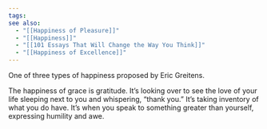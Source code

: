 ```yaml
---
tags: 
see also:
  - "[[Happiness of Pleasure]]"
  - "[[Happiness]]"
  - "[[101 Essays That Will Change the Way You Think]]"
  - "[[Happiness of Excellence]]"
---
```

One of three types of happiness proposed by Eric Greitens.

The happiness of grace is gratitude. It’s looking over to see the love of your life sleeping next to you and whispering, “thank you.” It’s taking inventory of what you do have. It’s when you speak to something greater than yourself, expressing humility and awe.